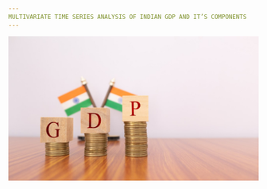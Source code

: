 ```yaml
---
MULTIVARIATE TIME SERIES ANALYSIS OF INDIAN GDP AND IT’S COMPONENTS
---
```

![](https://github.com/deshmukhakshay321/Multivariate-Time-Series-Analysis-of-Indian-GDP-and-It-s-Components/blob/main/Picture1.jpg)
